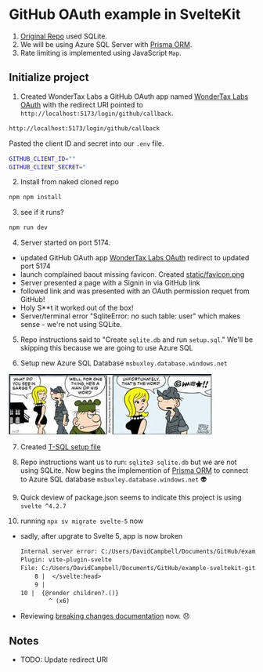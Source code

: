 # GitHub OAuth example in SvelteKit

1. [Original Repo](https://lucia-auth.com/tutorials/github-oauth/sveltekit) used SQLite.
2. We will be using Azure SQL Server with [Prisma ORM](https://www.prisma.io/docs/getting-started/quickstart-sqlite).
3. Rate limiting is implemented using JavaScript `Map`.

## Initialize project

1. Created WonderTax Labs a GitHub OAuth app named [WonderTax Labs OAuth](https://github.com/organizations/WonderTaxLabs/settings/applications/2768870) with the redirect URI pointed to `http://localhost:5173/login/github/callback`.

```bash
http://localhost:5173/login/github/callback
```

Pasted the client ID and secret into our `.env` file.

```bash
GITHUB_CLIENT_ID=""
GITHUB_CLIENT_SECRET="
```

2. Install from naked cloned repo

```bash
npm npm install
```

3. see if it runs?

```bash
npm run dev
```

4. Server started on port 5174.

- updated GitHub OAuth app [WonderTax Labs OAuth](https://github.com/organizations/WonderTaxLabs/settings/applications/2768870) redirect to updated port 5174
- launch complained baout missing favicon. Created [static/favicon.png](static/favicon.png)
- Server presented a page with a Signin in via GitHub link
- followed link and was presented with an OAuth permission requet from GitHub!
- Holy S**t it worked out of the box!
- Server/terminal error "SqliteError: no such table: user" which makes sense - we're not using SQLite.

5. Repo instructions said to "Create `sqlite.db` and run `setup.sql`." We'll be skipping this because we are going to use Azure SQL

6. Setup new Azure SQL Database `msbuxley.database.windows.net`

<img alt="Miss Buxley" src="miss-buxley.png"/>

7. Created [T-SQL setup file](./setup-t-sql.sql)

8. Repo instructions want us to run: `sqlite3 sqlite.db` but we are not using SQLite. Now begins the implemention of [Prisma ORM](https://www.prisma.io/docs/getting-started/quickstart-sqlite) to connect to Azure SQL database `msbuxley.database.windows.net` :alien:

9. Quick deview of package.json seems to indicate this project is using `svelte ^4.2.7`

10. running `npx sv migrate svelte-5` now

- sadly, after upgrate to Svelte 5, app is now broken

    ```txt
    Internal server error: C:/Users/DavidCampbell/Documents/GitHub/example-sveltekit-github-oauth/src/routes/+layout.svelte:10:1 Unexpected character '@'
    Plugin: vite-plugin-svelte
    File: C:/Users/DavidCampbell/Documents/GitHub/example-sveltekit-github-oauth/src/routes/+layout.svelte:10:1
        8 |  </svelte:head>
        9 |
    10 |  {@render children?.()}
            ^ (x6)
    ```

- Reviewing [breaking changes documentation](https://svelte-5-preview.vercel.app/docs/breaking-changes) now. :disappointed: 

## Notes

- TODO: Update redirect URI
